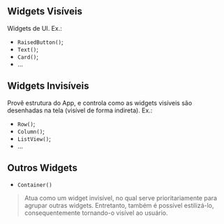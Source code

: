 ## Widgets Visíveis
Widgets de UI.
Ex.:
- `RaisedButton()`;
- `Text()`;
- `Card()`;
- ...

## Widgets Invisíveis
Provê estrutura do App, e controla como as widgets visíveis são desenhadas na tela (visível de forma indireta).
Ex.:
- `Row()`;
- `Column()`;
- `ListView()`;
- ...

## Outros Widgets
- `Container()`
> Atua como um widget invisível, no qual serve prioritariamente para agrupar outras widgets.
> Entretanto, também é possível estilizá-lo, consequentemente tornando-o visível ao usuário.

